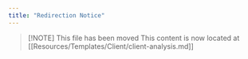 ```yaml
---
title: "Redirection Notice"
---
```


> [\!NOTE] This file has been moved
> This content is now located at [[Resources/Templates/Client/client-analysis.md]]

